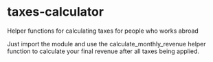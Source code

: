 # taxes-calculator
Helper functions for calculating taxes for people who works abroad

Just import the module and use the calculate_monthly_revenue helper function to calculate your final revenue after all taxes being applied.
